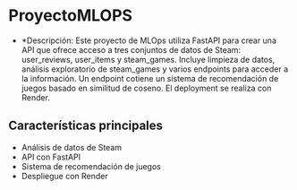 # ProyectoMLOPS

* *Descripción:
Este proyecto de MLOps utiliza FastAPI para crear una API que ofrece acceso a tres conjuntos de datos de Steam: user_reviews, user_items y steam_games. Incluye limpieza de datos, análisis exploratorio de steam_games y varios endpoints para acceder a la información. Un endpoint cotiene un sistema de recomendación de juegos basado en similitud de coseno. El deployment se realiza con Render.

## Características principales

- Análisis de datos de Steam
- API con FastAPI
- Sistema de recomendación de juegos
- Despliegue con Render
